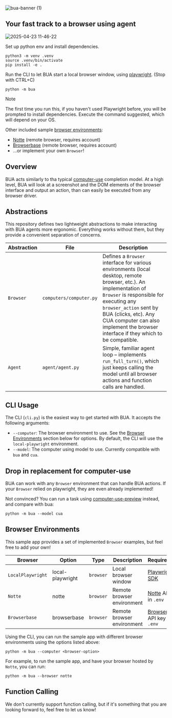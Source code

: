 ![bua-banner (1)](https://github.com/user-attachments/assets/8c21e357-742b-4693-950d-04ac73d8d72d)

## Your fast track to a browser using agent

![2025-04-23 11-46-22](https://github.com/user-attachments/assets/9774aa35-c7b3-45a2-949e-e7a7552cda83)

Set up python env and install dependencies.

```shell
python3 -m venv .venv
source .venv/bin/activate
pip install -e .
```

Run the CLI to let BUA start a local browser window, using [playwright](https://playwright.dev/). (Stop with CTRL+C)

```shell
python -m bua
```

> [!NOTE]  
> The first time you run this, if you haven't used Playwright before, you will be prompted to install dependencies. Execute the command suggested, which will depend on your OS.

Other included sample [browser environments](#browser-environments):

- [Notte](https://www.notte.cc) (remote browser, requires account)
- [Browserbase](https://www.browserbase.com/) (remote browser, requires account)
- ...or implement your own `Browser`!

## Overview

BUA acts similarly to tha typical [computer-use](https://platform.openai.com/docs/models/computer-use-preview) completion model. At a high level, BUA will look at a screenshot and the DOM elements of the browser interface and output an action, than can easily be executed from any browser driver.

## Abstractions

This repository defines two lightweight abstractions to make interacting with BUA agents more ergonomic. Everything works without them, but they provide a convenient separation of concerns.

| Abstraction | File                   | Description                                                                                                                                                                                               |
| ----------- | ---------------------- | --------------------------------------------------------------------------------------------------------------------------------------------------------------------------------------------------------- |
| `Browser`   | `computers/computer.py` | Defines a `Browser` interface for various environments (local desktop, remote browser, etc.). An implementation of `Browser` is responsible for executing any `browser_action` sent by BUA (clicks, etc). Any CUA computer can also implement the browser interface if they which to be compatible.|
| `Agent`     | `agent/agent.py`       | Simple, familiar agent loop – implements `run_full_turn()`, which just keeps calling the model until all browser actions and function calls are handled.                                                  |

## CLI Usage

The CLI (`cli.py`) is the easiest way to get started with BUA. It accepts the following arguments:

- `--computer`: The browser environment to use. See the [Browser Environments](#browser-environments) section below for options. By default, the CLI will use the `local-playwright` environment.
- `--model`: The computer using model to use. Currently compatible with `bua` and `cua`.

## Drop in replacement for computer-use

BUA can work with any `Browser` environment that can handle BUA actions.
If your `Browser` relied on playwright, they are even already implemented!

Not convinced? You can run a task using [computer-use-preview](https://platform.openai.com/docs/models/computer-use-preview) instead, and compare with bua:

```
python -m bua --model cua
```

## Browser Environments

This sample app provides a set of implemented `Browser` examples, but feel free to add your own!

| Browser           | Option           | Type      | Description                | Requirements                                                  |
| ----------------- | ---------------- | --------- | -------------------------- | ------------------------------------------------------------- |
| `LocalPlaywright` | local-playwright | `browser` | Local browser window       | [Playwright SDK](https://playwright.dev/)                     |
| `Notte`           | notte            | `browser` | Remote browser environment | [Notte](https://www.notte.cc/) API key in `.env`              |
| `Browserbase`     | browserbase      | `browser` | Remote browser environment | [Browserbase](https://www.browserbase.com/) API key in `.env` |

Using the CLI, you can run the sample app with different browser environments using the options listed above:

```shell
python -m bua --computer <browser-option>
```

For example, to run the sample app, and have your browser hosted by `Notte`, you can run:

```shell
python -m bua --browser notte
```

## Function Calling

We don't currently support function calling, but if it's something that you are looking forward to, feel free to let us know!

